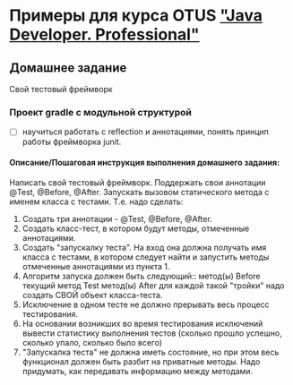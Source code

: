 # Примеры для курса OTUS ["Java Developer. Professional"](https://otus.ru/lessons/java-professional/?utm_source=github&utm_medium=free&utm_campaign=otus)

## Домашнее задание
Свой тестовый фреймворк

### Проект gradle с модульной структурой
-[ ] научиться работать с reflection и аннотациями,
 понять принцип работы фреймворка junit.

#### Описание/Пошаговая инструкция выполнения домашнего задания:

Написать свой тестовый фреймворк.
Поддержать свои аннотации @Test, @Before, @After.
Запускать вызовом статического метода с именем класса с тестами.
Т.е. надо сделать:

1. Cоздать три аннотации - @Test, @Before, @After.
2. Создать класс-тест, в котором будут методы, отмеченные аннотациями.
3. Создать "запускалку теста". На вход она должна получать имя класса с тестами, в котором следует найти и запустить методы отмеченные аннотациями из пункта 1.
4. Алгоритм запуска должен быть следующий::
    метод(ы) Before
    текущий метод Test
    метод(ы) After
    для каждой такой "тройки" надо создать СВОЙ объект класса-теста.
5. Исключение в одном тесте не должно прерывать весь процесс тестирования.
6. На основании возникших во время тестирования исключений вывести статистику выполнения тестов (сколько прошло успешно, сколько упало, сколько было всего)
7. "Запускалка теста" не должна иметь состояние, но при этом весь функционал должен быть разбит на приватные методы.
    Надо придумать, как передавать информацию между методами.

